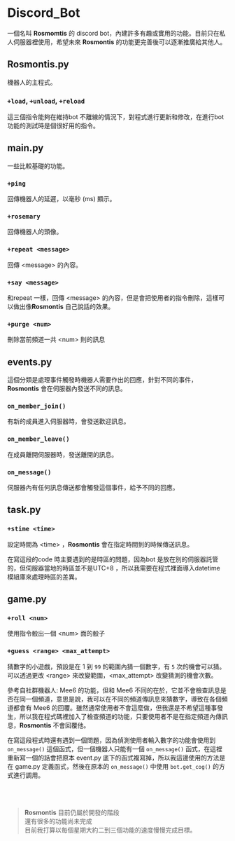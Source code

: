 # Discord_Bot
一個名叫 **Rosmomtis** 的 discord bot，內建許多有趣或實用的功能。目前只在私人伺服器裡使用，希望未來 **Rosmontis** 的功能更完善後可以逐漸推廣給其他人。

## Rosmontis.py
機器人的主程式。

### `+load`, `+unload`, `+reload`
這三個指令能夠在維持bot 不離線的情況下，對程式進行更新和修改，在進行bot 功能的測試時是個很好用的指令。

## main.py 
一些比較基礎的功能。

### `+ping`
回傳機器人的延遲，以毫秒 (ms) 顯示。

### `+rosemary`
回傳機器人的頭像。

### `+repeat <message>`
回傳 \<message> 的內容。

### `+say <message>`
和repeat 一樣，回傳 \<message> 的內容，但是會把使用者的指令刪除，這樣可以做出像**Rosmontis** 自己說話的效果。

### `+purge <num>`
刪除當前頻道一共 \<num> 則的訊息

## events.py
這個分類是處理事件觸發時機器人需要作出的回應，針對不同的事件，**Rosmontis** 會在伺服器內發送不同的訊息。

### `on_member_join()`
有新的成員進入伺服器時，會發送歡迎訊息。

### `on_member_leave()`
在成員離開伺服器時，發送離開的訊息。

### `on_message()`
伺服器內有任何訊息傳送都會觸發這個事件，給予不同的回應。

## task.py

### `+stime <time>`
設定時間為 \<time> ，**Rosmontis** 會在指定時間到的時候傳送訊息。  

在寫這段的code 時主要遇到的是時區的問題，因為bot 是放在別的伺服器託管的，但伺服器當地的時區並不是UTC+8 ，所以我需要在程式裡面導入datetime 模組庫來處理時區的差異。

## game.py

### `+roll <num>`
使用指令骰出一個 \<num> 面的骰子

### `+guess <range> <max_attempt>`
猜數字的小遊戲，預設是在 1 到 `99` 的範圍內猜一個數字，有 `5` 次的機會可以猜。可以透過更改 \<range> 來改變範圍，\<max_attempt> 改變猜測的機會次數。  

參考自社群機器人: Mee6 的功能，但和 Mee6 不同的在於，它並不會檢查訊息是否在同一個頻道，意思是說，我可以在不同的頻道傳訊息來猜數字，導致在各個頻道都會有 Mee6 的回覆。雖然通常使用者不會這麼做，但我還是不希望這種事發生，所以我在程式碼裡加入了檢查頻道的功能，只要使用者不是在指定頻道內傳訊息，**Rosmontis** 不會回覆他。  

在寫這段程式時還有遇到一個問題，因為偵測使用者輸入數字的功能會使用到 `on_message()` 這個函式，但一個機器人只能有一個 `on_message()` 函式，在這裡重新寫一個的話會把原本 event.py 底下的函式複寫掉，所以我這邊使用的方法是在 game.py 定義函式，然後在原本的 `on_message()` 中使用 `bot.get_cog()` 的方式進行調用。  
<br/>
<br/>
<br/>
> **Rosmontis** 目前仍屬於開發的階段  
> 還有很多的功能尚未完成  
> 目前我打算以每個星期大約二到三個功能的速度慢慢完成目標。


